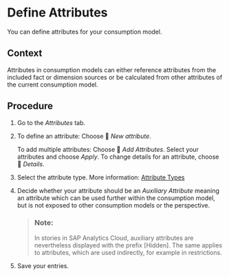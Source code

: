 <!-- loio5b7b0f8ba01544e68d3574e6c6f61935 -->

<link rel="stylesheet" type="text/css" href="../css/sap-icons.css"/>

# Define Attributes

You can define attributes for your consumption model.



## Context

Attributes in consumption models can either reference attributes from the included fact or dimension sources or be calculated from other attributes of the current consumption model.



<a name="loio5b7b0f8ba01544e68d3574e6c6f61935__steps_ihz_ftw_cmb"/>

## Procedure

1.  Go to the *Attributes* tab.

2.  To define an attribute: Choose <span class="FPA-icons-V3"></span> *New attribute*.

    To add multiple attributes: Choose <span class="FPA-icons-V3"></span> *Add Attributes*. Select your attributes and choose *Apply*. To change details for an attribute, choose <span class="FPA-icons-V3"></span> *Details*.

3.  Select the attribute type. More information: [Attribute Types](attribute-types-911ec0d.md)

4.  Decide whether your attribute should be an *Auxiliary Attribute* meaning an attribute which can be used further within the consumption model, but is not exposed to other consumption models or the perspective.

    > ### Note:  
    > In stories in SAP Analytics Cloud, auxiliary attributes are nevertheless displayed with the prefix \[Hidden\]. The same applies to attributes, which are used indirectly, for example in restrictions.

5.  Save your entries.


